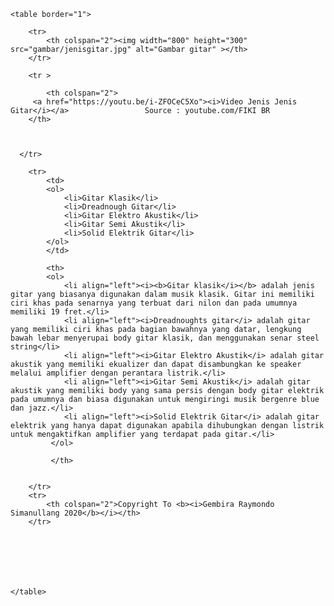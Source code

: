 <!DOCTYPE html>
<html>
    <head>
                                               <title>JENIS JENIS GITAR</title>
    </head>
<body>
   
    <table border="1">

        <tr>
            <th colspan="2"><img width="800" height="300" src="gambar/jenisgitar.jpg" alt="Gambar gitar" ></th>
        </tr>

        <tr >
            
            <th colspan="2"> 
         <a href="https://youtu.be/i-ZFOCeC5Xo"><i>Video Jenis Jenis Gitar</i></a>                 Source : youtube.com/FIKI BR
        </th>
        
             
            
      </tr>
        
        <tr>
            <td>
            <ol>
                <li>Gitar Klasik</li>
                <li>Dreadnough Gitar</li>
                <li>Gitar Elektro Akustik</li>
                <li>Gitar Semi Akustik</li>
                <li>Solid Elektrik Gitar</li>
            </ol>
            </td>

            <th>
            <ol>
                <li align="left"><i><b>Gitar klasik</i></b> adalah jenis gitar yang biasanya digunakan dalam musik klasik. Gitar ini memiliki ciri khas pada senarnya yang terbuat dari nilon dan pada umumnya memiliki 19 fret.</li>
                <li align="left"><i>Dreadnoughts gitar</i> adalah gitar yang memiliki ciri khas pada bagian bawahnya yang datar, lengkung bawah lebar menyerupai body gitar klasik, dan menggunakan senar steel string</li>
                <li align="left"><i>Gitar Elektro Akustik</i> adalah gitar akustik yang memiliki ekualizer dan dapat disambungkan ke speaker melalui amplifier dengan perantara listrik.</li>
                <li align="left"><i>Gitar Semi Akustik</i> adalah gitar akustik yang memiliki body yang sama persis dengan body gitar elektrik pada umumnya dan biasa digunakan untuk mengiringi musik bergenre blue dan jazz.</li>
                <li align="left"><i>Solid Elektrik Gitar</i> adalah gitar elektrik yang hanya dapat digunakan apabila dihubungkan dengan listrik untuk mengaktifkan amplifier yang terdapat pada gitar.</li>
             </ol>
                
             </th>
    
        
        </tr>
        <tr>
            <th colspan="2">Copyright To <b><i>Gembira Raymondo Simanullang 2020</b></i></th>
        </tr>

       

     



    </table>
</body>
</html>


